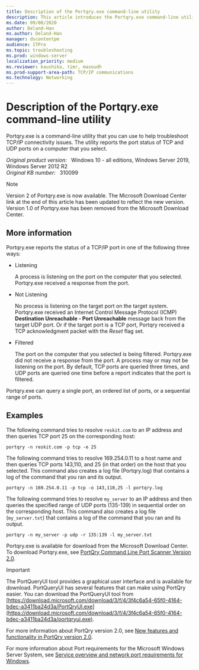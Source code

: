 ```yaml
---
title: Description of the Portqry.exe command-line utility
description: This article introduces the Portqry.exe command-line utility.
ms.date: 09/08/2020
author: Deland-Han
ms.author: Deland-Han
manager: dscontentpm
audience: ITPro
ms.topic: troubleshooting
ms.prod: windows-server
localization_priority: medium
ms.reviewer: kaushika, timr, masoudh
ms.prod-support-area-path: TCP/IP communications
ms.technology: Networking
---
```

# Description of the Portqry.exe command-line utility

Portqry.exe is a command-line utility that you can use to help troubleshoot TCP/IP connectivity issues. The utility reports the port status of TCP and UDP ports on a computer that you select.

_Original product version:_ &nbsp; Windows 10 - all editions, Windows Server 2019, Windows Server 2012 R2  
_Original KB number:_ &nbsp; 310099

> [!NOTE]
> Version 2 of Portqry.exe is now available. The Microsoft Download Center link at the end of this article has been updated to reflect the new version. Version 1.0 of Portqry.exe has been removed from the Microsoft Download Center.

## More information

Portqry.exe reports the status of a TCP/IP port in one of the following three ways:

- Listening

  A process is listening on the port on the computer that you selected. Portqry.exe received a response from the port.

- Not Listening

  No process is listening on the target port on the target system. Portqry.exe received an Internet Control Message Protocol (ICMP) **Destination Unreachable - Port Unreachable** message back from the target UDP port. Or if the target port is a TCP port, Portqry received a TCP acknowledgment packet with the *Reset* flag set.

- Filtered

  The port on the computer that you selected is being filtered. Portqry.exe did not receive a response from the port. A process may or may not be listening on the port. By default, TCP ports are queried three times, and UDP ports are queried one time before a report indicates that the port is filtered.

Portqry.exe can query a single port, an ordered list of ports, or a sequential range of ports.

## Examples

The following command tries to resolve `reskit.com` to an IP address and then queries TCP port 25 on the corresponding host:

```console
portqry -n reskit.com -p tcp -e 25
```

The following command tries to resolve 169.254.0.11 to a host name and then queries TCP ports 143,110, and 25 (in that order) on the host that you selected. This command also creates a log file (Portqry.log) that contains a log of the command that you ran and its output.

```console
portqry -n 169.254.0.11 -p tcp -o 143,110,25 -l portqry.log
```

The following command tries to resolve `my_server` to an IP address and then queries the specified range of UDP ports (135-139) in sequential order on the corresponding host. This command also creates a log file (`my_server.txt`) that contains a log of the command that you ran and its output.

```console
portqry -n my_server -p udp -r 135:139 -l my_server.txt
```

Portqry.exe is available for download from the Microsoft Download Center. To download Portqry.exe, see [PortQry Command Line Port Scanner Version 2.0](https://www.microsoft.com/download/details.aspx?id=17148).

> [!IMPORTANT]
> The PortQueryUI tool provides a graphical user interface and is available for download. PortQueryUI has several features that can make using PortQry easier. You can download the PortQueryUI tool from [https://download.microsoft.com/download/3/f/4/3f4c6a54-65f0-4164-bdec-a3411ba24d3a/PortQryUI.exe](https://download.microsoft.com/download/3/f/4/3f4c6a54-65f0-4164-bdec-a3411ba24d3a/portqryui.exe).

For more information about PortQry version 2.0, see [New features and functionality in PortQry version 2.0](https://support.microsoft.com/help/832919).

For more information about Port requirements for the Microsoft Windows Server System, see [Service overview and network port requirements for Windows](https://support.microsoft.com/help/832017).
